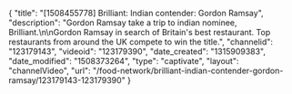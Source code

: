 {
    "title": "[1508455778] Brilliant: Indian contender: Gordon Ramsay",
    "description": "Gordon Ramsay take a trip to indian nominee, Brilliant.\n\nGordon Ramsay in search of Britain's best restaurant. Top restaurants from around the UK compete to win the title.",
    "channelid": "123179143",
    "videoid": "123179390",
    "date_created": "1315909383",
    "date_modified": "1508373264",
    "type": "captivate",
    "layout": "channelVideo",
    "url": "\/food-network\/brilliant-indian-contender-gordon-ramsay\/123179143-123179390"
}
